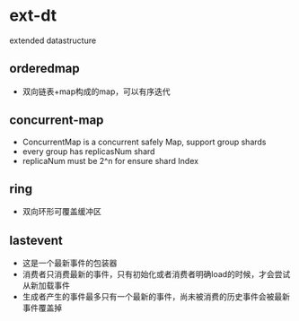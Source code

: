 # ext-dt
extended datastructure
## orderedmap
- 双向链表+map构成的map，可以有序迭代

## concurrent-map
- ConcurrentMap is a concurrent safely Map, support group shards
- every group has replicasNum shard
- replicaNum must be 2^n for ensure shard Index

## ring
- 双向环形可覆盖缓冲区

## lastevent
- 这是一个最新事件的包装器
- 消费者只消费最新的事件，只有初始化或者消费者明确load的时候，才会尝试从新加载事件
- 生成者产生的事件最多只有一个最新的事件，尚未被消费的历史事件会被最新事件覆盖掉
